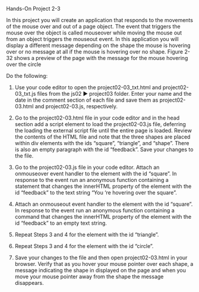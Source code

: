 Hands-On Project 2-3

In this project you will create an application that responds to the movements of the mouse over and out of a page object. The event that triggers the mouse over the object is called mouseover while moving the mouse out from an object triggers the mouseout event. In this application you will display a different message depending on the shape the mouse is hovering over or no message at all if the mouse is hovering over no shape. Figure 2-32 shows a preview of the page with the message for the mouse hovering over the circle

Do the following:

1. Use your code editor to open the project02-03_txt.html and project02-03_txt.js files from the js02 ► project03 folder. Enter your name and the date in the comment section of each file and save them as project02-03.html and project02-03.js, respectively.

2. Go to the project02-03.html file in your code editor and in the head section add a script element to load the project02-03.js file, deferring the loading the external script file until the entire page is loaded. Review the contents of the HTML file and note that the three shapes are placed within div elements with the ids “square”, “triangle”, and “shape”. There is also an empty paragraph with the id “feedback”. Save your changes to the file.

3. Go to the project02-03.js file in your code editor. Attach an onmouseover event handler to the element with the id “square”. In response to the event run an anonymous function containing a statement that changes the innerHTML property of the element with the id “feedback” to the text string “You ‘re hovering over the square”.

4. Attach an onmouseout event handler to the element with the id “square”. In response to the event run an anonymous function containing a command that changes the innerHTML property of the element with the id “feedback” to an empty text string.

5. Repeat Steps 3 and 4 for the element with the id “triangle”.

6. Repeat Steps 3 and 4 for the element with the id “circle”.

7. Save your changes to the file and then open project02-03.html in your browser. Verify that as you hover your mouse pointer over each shape, a message indicating the shape in displayed on the page and when you move your mouse pointer away from the shape the message disappears.

